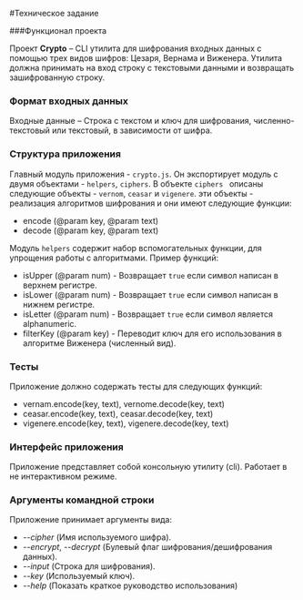 #Техническое задание

###Функционал проекта

Проект **Crypto** – CLI утилита для шифрования входных данных с помощью трех видов шифров: Цезаря, Вернама и Виженера. Утилита должна принимать на вход строку с текстовыми данными и возвращать зашифрованную строку.

### Формат входных данных

Входные данные – Строка с текстом и ключ для шифрования, численно-текстовый или текстовый, в зависимости от шифра.

### Структура приложения

Главный модуль приложения - `crypto.js`. Он экспортирует модуль с двумя объектами - `helpers`, `ciphers`. В объекте `ciphers ` описаны следующие объекты - `vernom`, `ceasar` и `vigenere`. эти объекты - реализация алгоритмов шифрования и они имеют следующие функции:

- encode (@param key, @param text)
- decode (@param key, @param text)

Модуль `helpers` содержит набор вспомогательных функции, для упрощения работы с алгоритмами. Пример функций:

- isUpper (@param num) - Возвращает `true` если символ написан в верхнем регистре.
- isLower (@param num) - Возвращает `true` если символ написан в нижнем регистре.
- isLetter (@param num) - Возвращает `true` если символ является alphanumeric.
- filterKey (@param key) - Переводит ключ для его использования в алгоритме Виженера (численный вид).

### Тесты 

Приложение должно содержать тесты для следующих функций:

- vernam.encode(key, text), vernome.decode(key, text)
- ceasar.encode(key, text), ceasar.decode(key, text)
- vigenere.encode(key, text), vigenere.decode(key, text)

### Интерфейс приложения

Приложение представляет собой консольную утилиту (cli). Работает в не интерактивном режиме.

### Аргументы командной строки

Приложение принимает аргументы вида:

- *--cipher* (Имя используемого шифра).
- *--encrypt*, *--decrypt* (Булевый флаг шифрования/дешифрования данных).
- *--input* (Строка для шифрования).
- *--key* (Используемый ключ).
- *--help* (Показать краткое руководство использования)
